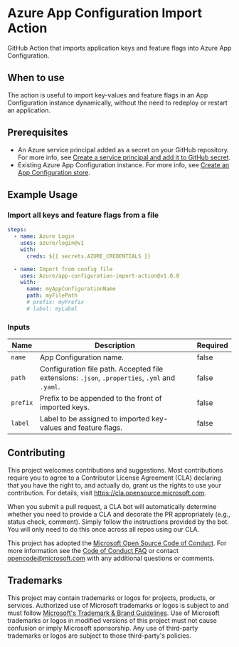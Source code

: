# Azure App Configuration Import Action

GitHub Action that imports application keys and feature flags into Azure App Configuration.

## When to use

The action is useful to import key-values and feature flags in an App Configuration instance dynamically, without the need to redeploy or restart an application.

## Prerequisites

* An Azure service principal added as a secret on your GitHub repository. For more info, see [Create a service principal and add it to GitHub secret](https://docs.microsoft.com/azure/developer/github/connect-from-azure#create-a-service-principal-and-add-it-to-github-secret).
* Existing Azure App Configuration instance. For more info, see [Create an App Configuration store](https://docs.microsoft.com/en-us/azure/azure-app-configuration/quickstart-aspnet-core-app?tabs=core5x#create-an-app-configuration-store).

## Example Usage

### **Import all keys and feature flags from a file**

```yml
steps:
  - name: Azure Login
    uses: azure/login@v1
    with:
      creds: ${{ secrets.AZURE_CREDENTIALS }}

  - name: Import from config file
    uses: Azure/app-configuration-import-action@v1.0.0
    with:
      name: myAppConfigurationName
      path: myFilePath
      # prefix: myPrefix
      # label: myLabel
```

### Inputs

| Name | Description | Required |
| --- | --- | --- |
| `name` | App Configuration name. | false |
| `path` | Configuration file path. Accepted file extensions: `.json`, `.properties`, `.yml` and `.yaml`. | false |
| `prefix` | Prefix to be appended to the front of imported keys. | false |
| `label` | Label to be assigned to imported key-values and feature flags. | false |

## Contributing

This project welcomes contributions and suggestions.  Most contributions require you to agree to a
Contributor License Agreement (CLA) declaring that you have the right to, and actually do, grant us
the rights to use your contribution. For details, visit https://cla.opensource.microsoft.com.

When you submit a pull request, a CLA bot will automatically determine whether you need to provide
a CLA and decorate the PR appropriately (e.g., status check, comment). Simply follow the instructions
provided by the bot. You will only need to do this once across all repos using our CLA.

This project has adopted the [Microsoft Open Source Code of Conduct](https://opensource.microsoft.com/codeofconduct/).
For more information see the [Code of Conduct FAQ](https://opensource.microsoft.com/codeofconduct/faq/) or
contact [opencode@microsoft.com](mailto:opencode@microsoft.com) with any additional questions or comments.

## Trademarks

This project may contain trademarks or logos for projects, products, or services. Authorized use of Microsoft 
trademarks or logos is subject to and must follow 
[Microsoft's Trademark & Brand Guidelines](https://www.microsoft.com/en-us/legal/intellectualproperty/trademarks/usage/general).
Use of Microsoft trademarks or logos in modified versions of this project must not cause confusion or imply Microsoft sponsorship.
Any use of third-party trademarks or logos are subject to those third-party's policies.
